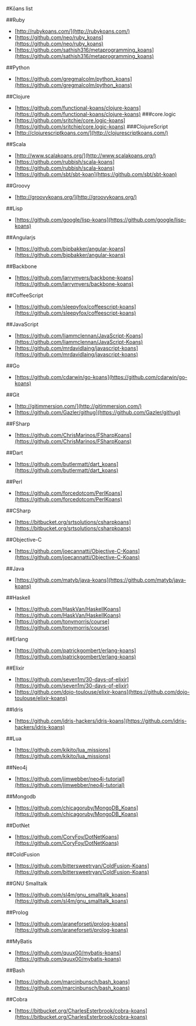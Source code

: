 #Kōans list

##Ruby
- [http://rubykoans.com/](http://rubykoans.com/)
- [https://github.com/neo/ruby_koans](https://github.com/neo/ruby_koans)
- [https://github.com/sathish316/metaprogramming_koans](https://github.com/sathish316/metaprogramming_koans)

##Python
- [https://github.com/gregmalcolm/python_koans](https://github.com/gregmalcolm/python_koans)

##Clojure
 - [https://github.com/functional-koans/clojure-koans](https://github.com/functional-koans/clojure-koans) 
###core.logic
 - [https://github.com/sritchie/core.logic-koans](https://github.com/sritchie/core.logic-koans)
###ClojureScript
 - [http://clojurescriptkoans.com/](http://clojurescriptkoans.com/)

##Scala
 - [http://www.scalakoans.org/](http://www.scalakoans.org/) 
 - [https://github.com/rubbish/scala-koans](https://github.com/rubbish/scala-koans)
 - [https://github.com/sbt/sbt-koan](https://github.com/sbt/sbt-koan)

##Groovy
 - [http://groovykoans.org/](http://groovykoans.org/)

##Lisp 
 - [https://github.com/google/lisp-koans](https://github.com/google/lisp-koans)

##Angularjs
 - [https://github.com/bjpbakker/angular-koans](https://github.com/bjpbakker/angular-koans)
 
##Backbone
 - [https://github.com/larrymyers/backbone-koans](https://github.com/larrymyers/backbone-koans)

##CoffeeScript
 - [https://github.com/sleepyfox/coffeescript-koans](https://github.com/sleepyfox/coffeescript-koans)

##JavaScript
 - [https://github.com/liammclennan/JavaScript-Koans](https://github.com/liammclennan/JavaScript-Koans)
 - [https://github.com/mrdavidlaing/javascript-koans](https://github.com/mrdavidlaing/javascript-koans)

##Go
 - [https://github.com/cdarwin/go-koans](https://github.com/cdarwin/go-koans)

##Git
 - [http://gitimmersion.com/](http://gitimmersion.com/)
 - [https://github.com/Gazler/githug](https://github.com/Gazler/githug)

##FSharp
 - [https://github.com/ChrisMarinos/FSharpKoans](https://github.com/ChrisMarinos/FSharpKoans)

##Dart 
 - [https://github.com/butlermatt/dart_koans](https://github.com/butlermatt/dart_koans)

##Perl
 - [https://github.com/forcedotcom/PerlKoans](https://github.com/forcedotcom/PerlKoans)

##CSharp
 - [https://bitbucket.org/srtsolutions/csharpkoans](https://bitbucket.org/srtsolutions/csharpkoans)

##Objective-C 
 - [https://github.com/joecannatti/Objective-C-Koans](https://github.com/joecannatti/Objective-C-Koans)

##Java 
 - [https://github.com/matyb/java-koans](https://github.com/matyb/java-koans)

##Haskell 
 - [https://github.com/HaskVan/HaskellKoans](https://github.com/HaskVan/HaskellKoans)
 - [https://github.com/tonymorris/course](https://github.com/tonymorris/course)

##Erlang 
 - [https://github.com/patrickgombert/erlang-koans](https://github.com/patrickgombert/erlang-koans)

##Elixir 
 - [https://github.com/seven1m/30-days-of-elixir](https://github.com/seven1m/30-days-of-elixir)
 - [https://github.com/dojo-toulouse/elixir-koans](https://github.com/dojo-toulouse/elixir-koans)

##Idris
- [https://github.com/idris-hackers/idris-koans](https://github.com/idris-hackers/idris-koans)

##Lua
 - [https://github.com/kikito/lua_missions](https://github.com/kikito/lua_missions)

##Neo4j
 - [https://github.com/jimwebber/neo4j-tutorial](https://github.com/jimwebber/neo4j-tutorial)

##Mongodb
 - [https://github.com/chicagoruby/MongoDB_Koans](https://github.com/chicagoruby/MongoDB_Koans)

##DotNet
 - [https://github.com/CoryFoy/DotNetKoans](https://github.com/CoryFoy/DotNetKoans)

##ColdFusion
 - [https://github.com/bittersweetryan/ColdFusion-Koans](https://github.com/bittersweetryan/ColdFusion-Koans)
 
##GNU Smalltalk
 - [https://github.com/sl4m/gnu_smalltalk_koans](https://github.com/sl4m/gnu_smalltalk_koans)

##Prolog
 - [https://github.com/araneforseti/prolog-koans](https://github.com/araneforseti/prolog-koans)

##MyBatis
 - [https://github.com/quux00/mybatis-koans](https://github.com/quux00/mybatis-koans)

##Bash
 - [https://github.com/marcinbunsch/bash_koans](https://github.com/marcinbunsch/bash_koans)

##Cobra
- [https://bitbucket.org/CharlesEsterbrook/cobra-koans](https://bitbucket.org/CharlesEsterbrook/cobra-koans)

